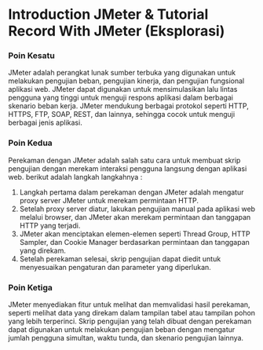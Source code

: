 # Introduction JMeter & Tutorial Record With JMeter (Eksplorasi)

### Poin Kesatu
JMeter adalah perangkat lunak sumber terbuka yang digunakan untuk melakukan pengujian beban, pengujian kinerja, dan 
pengujian fungsional aplikasi web. JMeter dapat digunakan untuk mensimulasikan lalu lintas pengguna yang tinggi untuk 
menguji respons aplikasi dalam berbagai skenario beban kerja. JMeter mendukung berbagai protokol seperti HTTP, HTTPS, 
FTP, SOAP, REST, dan lainnya, sehingga cocok untuk menguji berbagai jenis aplikasi.

### Poin Kedua
Perekaman dengan JMeter adalah salah satu cara untuk membuat skrip pengujian dengan merekam interaksi pengguna langsung 
dengan aplikasi web. berikut adalah langkah langkahnya :
   1. Langkah pertama dalam perekaman dengan JMeter adalah mengatur proxy server JMeter untuk merekam permintaan HTTP.
   2. Setelah proxy server diatur, lakukan pengujian manual pada aplikasi web melalui browser, dan JMeter akan merekam 
      permintaan dan tanggapan HTTP yang terjadi.
   3. JMeter akan menciptakan elemen-elemen seperti Thread Group, HTTP Sampler, dan Cookie Manager berdasarkan 
      permintaan dan tanggapan yang direkam.
   4. Setelah perekaman selesai, skrip pengujian dapat diedit untuk menyesuaikan pengaturan dan parameter yang diperlukan.

### Poin Ketiga
JMeter menyediakan fitur untuk melihat dan memvalidasi hasil perekaman, seperti melihat data yang direkam dalam tampilan 
tabel atau tampilan pohon yang lebih terperinci.
Skrip pengujian yang telah dibuat dengan perekaman dapat digunakan untuk melakukan pengujian beban dengan mengatur jumlah pengguna simultan, waktu tunda, dan skenario pengujian lainnya.